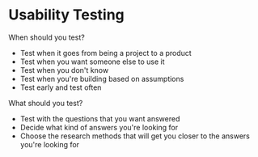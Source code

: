 # Usability Testing

When should you test?

* Test when it goes from being a project to a product
* Test when you want someone else to use it
* Test when you don't know
* Test when you're building based on assumptions
* Test early and test often

What should you test?

* Test with the questions that you want answered
* Decide what kind of answers you're looking for
* Choose the research methods that will get you closer to the answers you're looking for